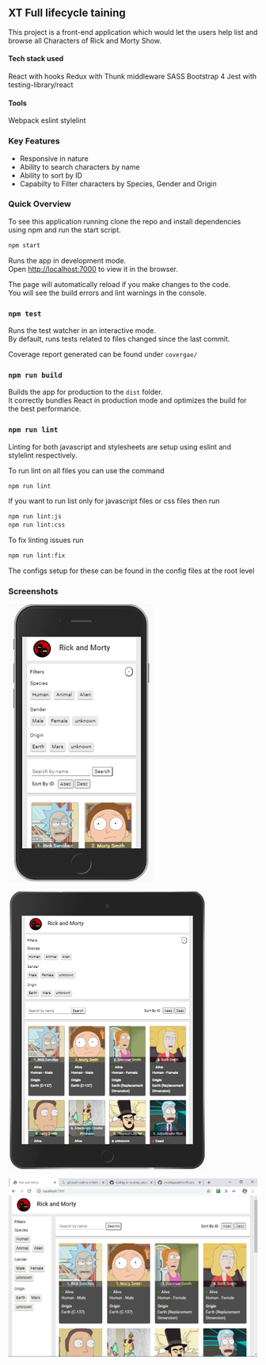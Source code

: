 ## XT Full lifecycle taining

This project is a front-end application which would let the users help list and browse all Characters of Rick and Morty Show.

#### Tech stack used

React with hooks
Redux with Thunk middleware
SASS
Bootstrap 4
Jest with testing-library/react

#### Tools 

Webpack
eslint
stylelint

### Key Features

* Responsive in nature
* Ability to search characters by name
* Ability to sort by ID
* Capabilty to Filter characters by Species, Gender and Origin

### Quick Overview

To see this application running clone the repo and install dependencies using npm and run the start script.

```sh
npm start
```

Runs the app in development mode.<br>
Open [http://localhost:7000](http://localhost:7000) to view it in the browser.

The page will automatically reload if you make changes to the code.<br>
You will see the build errors and lint warnings in the console.

### `npm test`

Runs the test watcher in an interactive mode.<br>
By default, runs tests related to files changed since the last commit.

Coverage report generated can be found under `covergae/`

### `npm run build`

Builds the app for production to the `dist` folder.<br>
It correctly bundles React in production mode and optimizes the build for the best performance.<br>

### `npm run lint`

Linting for both javascript and stylesheets are setup using eslint and stylelint respectively.<br>

To run lint on all files you can use the command

```sh
npm run lint
```

If you want to run list only for javascript files or css files then run 

```sh
npm run lint:js
npm run lint:css
```

To fix linting issues run

```sh
npm run lint:fix
```

The configs setup for these can be found in the config files at the root level


### Screenshots

![Mobile](screenshots/mobile.png?raw=true "Mobile") <br>

![Tab](screenshots/tablet.png?raw=true "Tablet") <br>

![Desktop](screenshots/desktop.png?raw=true "Desktop")
